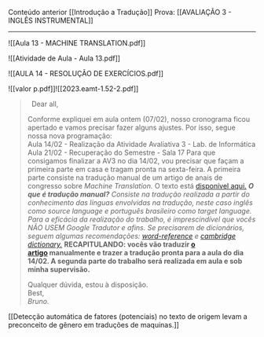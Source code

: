 Conteúdo anterior [[Introdução a Tradução]]
Prova: [[AVALIAÇÃO 3 - INGLÊS INSTRUMENTAL]]

---
![[Aula 13 - MACHINE TRANSLATION.pdf]]


![[Atividade de Aula - Aula 13.pdf]]

![[AULA 14 - RESOLUÇÃO DE EXERCÍCIOS.pdf]]

![[valor p.pdf]]![[2023.eamt-1.52-2.pdf]]

>   Dear all,  
>   
> Conforme expliquei em aula ontem (07/02), nosso cronograma ficou apertado e vamos precisar fazer alguns ajustes. Por isso, segue nossa nova programação:  
> Aula 14/02 - Realização da Atividade Avaliativa 3 - Lab. de Informática  
> Aula 21/02 - Recuperação do Semestre - Sala 17 Para que consigamos finalizar a AV3 no dia 14/02, vou precisar que façam a primeira parte em casa e tragam pronta na sexta-feira. A primeira parte consiste na tradução manual de um artigo de anais de congresso sobre _Machine Translation._ O texto está [disponível aqui.](https://aclanthology.org/2024.eamt-2.14.pdf) _**O que é tradução manual?** Consiste na tradução realizada a partir do conhecimento das línguas envolvidas na tradução, neste caso inglês como source language e português brasileiro como target language. Para a eficácia da realização do trabalho, é imprescindível que vocês NÃO USEM Google Tradutor e afins. Se precisarem de dicionários, seguem algumas recomendações: [word-reference](https://www.wordreference.com/) e [cambridge dictionary.](https://dictionary.cambridge.org/pt/)_ **RECAPITULANDO: vocês vão traduzir [o artigo](https://aclanthology.org/2024.eamt-2.14.pdf) manualmente e trazer a tradução pronta para a aula do dia 14/02. A segunda parte do trabalho será realizada em aula e sob minha supervisão.**   
>   
> Qualquer dúvida, estou à disposição.  
> Best,  
> _Bruno._


[[Detecção automática de fatores (potenciais) no texto de origem levam a preconceito de gênero em traduções de maquinas.]]
